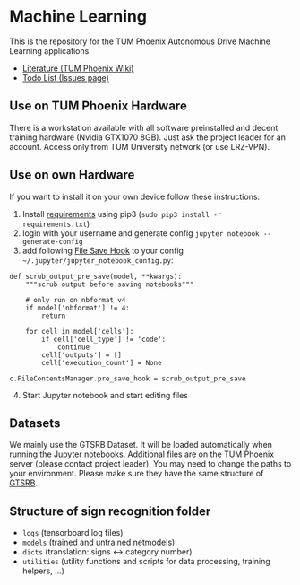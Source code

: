 # Machine Learning
This is the repository for the TUM Phoenix Autonomous Drive Machine Learning applications. 
* [Literature (TUM Phoenix Wiki)](https://wiki.tum.de/display/phoenix/Machine+Learning)
* [Todo List (Issues page)](https://github.com/tum-phoenix/drive_ml/issues)

## Use on TUM Phoenix Hardware
There is a workstation available with all software preinstalled and decent training hardware (Nvidia GTX1070 8GB). Just ask the project leader for an account. Access only from TUM University network (or use LRZ-VPN).

## Use on own Hardware
If you want to install it on your own device follow these instructions:
1. Install [requirements](https://github.com/tum-phoenix/drive_ml/blob/master/requirements.txt) using pip3 (`sudo pip3 install -r requirements.txt`)
2. login with your username and generate config `jupyter notebook --generate-config`
3. add following [File Save Hook](http://jupyter-notebook.readthedocs.io/en/stable/extending/savehooks.html) to your config `~/.jupyter/jupyter_notebook_config.py`:
```
def scrub_output_pre_save(model, **kwargs):
    """scrub output before saving notebooks"""

    # only run on nbformat v4
    if model['nbformat'] != 4:
        return

    for cell in model['cells']:
        if cell['cell_type'] != 'code':
            continue
        cell['outputs'] = []
        cell['execution_count'] = None

c.FileContentsManager.pre_save_hook = scrub_output_pre_save
```
4. Start Jupyter notebook and start editing files

## Datasets
We mainly use the GTSRB Dataset. It will be loaded automatically when running the Jupyter notebooks. Additional files are on the TUM Phoenix server (please contact project leader). You may need to change the paths to your environment. Please make sure they have the same structure of [GTSRB](http://benchmark.ini.rub.de/?section=gtsrb&subsection=dataset#Structure).

## Structure of sign recognition folder
- `logs` (tensorboard log files)
- `models` (trained and untrained netmodels)
- `dicts` (translation: signs <-> category number)
- `utilities` (utility functions and scripts for data processing, training helpers, ...)
